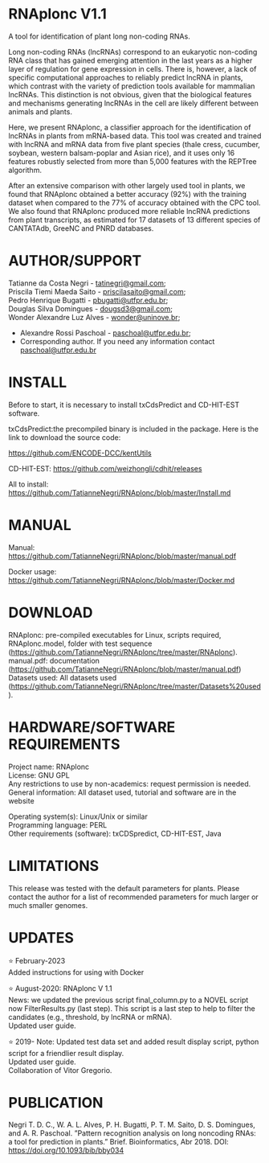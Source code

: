 # RNAplonc V1.1

A tool for identification of plant long non-coding RNAs.

Long non-coding RNAs (lncRNAs) correspond to an eukaryotic non-coding RNA class that has gained emerging attention in the last years as a higher layer of regulation for gene expression in cells. There is, however, a lack of specific computational approaches to reliably predict lncRNA in plants, which contrast with the variety of prediction tools available for mammalian lncRNAs. This distinction is not obvious, given that the biological features and mechanisms generating lncRNAs in the cell are likely different between animals and plants.

Here, we present RNAplonc, a classifier approach for the identification of lncRNAs in plants from mRNA-based data. This tool was created and trained with lncRNA and mRNA data from five plant species (thale cress, cucumber, soybean, western balsam-poplar and Asian rice), and it uses only 16 features robustly selected from more than 5,000 features with the REPTree algorithm.

After an extensive comparison with other largely used tool in plants, we found that RNAplonc obtained a better accuracy (92%) with the training dataset when compared to the 77% of accuracy obtained with the CPC tool. We also found that RNAplonc produced more reliable lncRNA predictions from plant transcripts, as estimated for 17 datasets of 13 different species of CANTATAdb, GreeNC and PNRD databases.

# AUTHOR/SUPPORT

Tatianne da Costa Negri - tatinegri@gmail.com;</br>
Priscila Tiemi Maeda Saito - priscilasaito@gmail.com;</br>
Pedro Henrique Bugatti - pbugatti@utfpr.edu.br;</br>
Douglas Silva Domingues - dougsd3@gmail.com;</br>
Wonder Alexandre Luz Alves - wonder@uninove.br;</br>
* Alexandre Rossi Paschoal - paschoal@utfpr.edu.br;</br>
* Corresponding author. If you need any information contact paschoal@utfpr.edu.br

# INSTALL

Before to start, it is necessary to install txCdsPredict and CD-HIT-EST software.</br>

txCdsPredict:the precompiled binary is included in the package. Here is the link to download the source code:</br>

https://github.com/ENCODE-DCC/kentUtils</br> 

CD-HIT-EST: https://github.com/weizhongli/cdhit/releases

All to install: https://github.com/TatianneNegri/RNAplonc/blob/master/Install.md

# MANUAL

Manual: https://github.com/TatianneNegri/RNAplonc/blob/master/manual.pdf

Docker usage: https://github.com/TatianneNegri/RNAplonc/blob/master/Docker.md

# DOWNLOAD

RNAplonc: pre-compiled executables for Linux, scripts required, RNAplonc.model, folder with test sequence (https://github.com/TatianneNegri/RNAplonc/tree/master/RNAplonc).</br>
manual.pdf: documentation  (https://github.com/TatianneNegri/RNAplonc/blob/master/manual.pdf)</br>
Datasets used: All datasets used (https://github.com/TatianneNegri/RNAplonc/tree/master/Datasets%20used).</br>

# HARDWARE/SOFTWARE REQUIREMENTS

Project name: RNAplonc</br>
License: GNU GPL</br>
Any restrictions to use by non-academics: request permission is needed. </br>
General information: All dataset used, tutorial and software are in the website

Operating system(s): Linux/Unix or similar</br>
Programming language: PERL</br>
Other requirements (software): txCDSpredict, CD-HIT-EST, Java</br>



# LIMITATIONS

This release was tested with the default parameters for plants. Please contact the author for a list of recommended parameters for much larger or much smaller genomes.

# UPDATES

<g-emoji class="g-emoji" alias="star" fallback-src="https://github.githubassets.com/images/icons/emoji/unicode/2b50.png">⭐️</g-emoji>
February-2023</br>
Added instructions for using with Docker</br>

<g-emoji class="g-emoji" alias="star" fallback-src="https://github.githubassets.com/images/icons/emoji/unicode/2b50.png">⭐️</g-emoji>
August-2020: RNAplonc V 1.1 </br>
News: we updated the previous script final_column.py to a NOVEL script now FilterResults.py (last step). This script is a last step to help to filter the candidates (e.g., threshold, by lncRNA or mRNA). </br>
Updated user guide.</br>

<g-emoji class="g-emoji" alias="star" fallback-src="https://github.githubassets.com/images/icons/emoji/unicode/2b50.png">⭐️</g-emoji> 2019- Note: 
Updated test data set and added result display script, python script for a friendlier result display. </br>
Updated user guide. </br>
Collaboration of Vitor Gregorio.</br>

# PUBLICATION

Negri T. D. C., W. A. L. Alves, P. H. Bugatti, P. T. M. Saito, D. S. Domingues, and A. R. Paschoal. ”Pattern recognition analysis on long noncoding RNAs: a tool for prediction in plants.” Brief. Bioinformatics, Abr 2018.
DOI: https://doi.org/10.1093/bib/bby034
